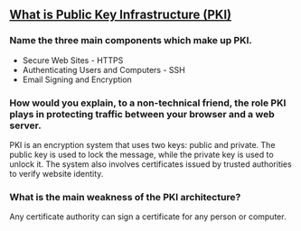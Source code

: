 ## [What is Public Key Infrastructure (PKI)](https://www.ssh.com/academy/pki)

### Name the three main components which make up PKI.
* Secure Web Sites - HTTPS
* Authenticating Users and Computers - SSH
* Email Signing and Encryption
### How would you explain, to a non-technical friend, the role PKI plays in protecting traffic between your browser and a web server.
PKI is an encryption system that uses two keys: public and private. The public key is used to lock the message, while the private key is used to unlock it. The system also involves certificates issued by trusted authorities to verify website identity.
### What is the main weakness of the PKI architecture?
Any certificate authority can sign a certificate for any person or computer.

